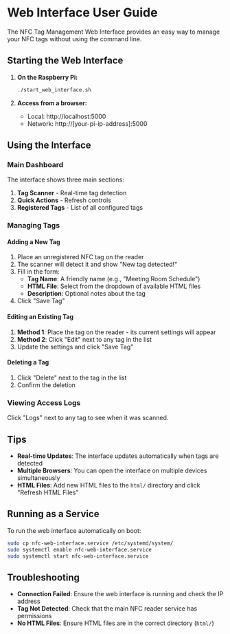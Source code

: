 # Web Interface User Guide

The NFC Tag Management Web Interface provides an easy way to manage your NFC tags without using the command line.

## Starting the Web Interface

1. **On the Raspberry Pi:**
   ```bash
   ./start_web_interface.sh
   ```

2. **Access from a browser:**
   - Local: http://localhost:5000
   - Network: http://[your-pi-ip-address]:5000

## Using the Interface

### Main Dashboard

The interface shows three main sections:

1. **Tag Scanner** - Real-time tag detection
2. **Quick Actions** - Refresh controls
3. **Registered Tags** - List of all configured tags

### Managing Tags

#### Adding a New Tag

1. Place an unregistered NFC tag on the reader
2. The scanner will detect it and show "New tag detected!"
3. Fill in the form:
   - **Tag Name**: A friendly name (e.g., "Meeting Room Schedule")
   - **HTML File**: Select from the dropdown of available HTML files
   - **Description**: Optional notes about the tag
4. Click "Save Tag"

#### Editing an Existing Tag

1. **Method 1**: Place the tag on the reader - its current settings will appear
2. **Method 2**: Click "Edit" next to any tag in the list
3. Update the settings and click "Save Tag"

#### Deleting a Tag

1. Click "Delete" next to the tag in the list
2. Confirm the deletion

### Viewing Access Logs

Click "Logs" next to any tag to see when it was scanned.

## Tips

- **Real-time Updates**: The interface updates automatically when tags are detected
- **Multiple Browsers**: You can open the interface on multiple devices simultaneously
- **HTML Files**: Add new HTML files to the `html/` directory and click "Refresh HTML Files"

## Running as a Service

To run the web interface automatically on boot:

```bash
sudo cp nfc-web-interface.service /etc/systemd/system/
sudo systemctl enable nfc-web-interface.service
sudo systemctl start nfc-web-interface.service
```

## Troubleshooting

- **Connection Failed**: Ensure the web interface is running and check the IP address
- **Tag Not Detected**: Check that the main NFC reader service has permissions
- **No HTML Files**: Ensure HTML files are in the correct directory (`html/`)
